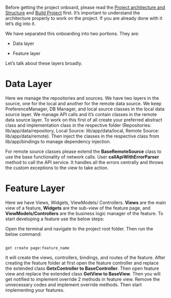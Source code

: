 Before getting the project onboard, please read
the [Project architecture and Structure](../README.md)
and [Build Project](README_CONFIGURATION_GUIDELINE.md) first. It’s important to understand the
architecture properly to work on the project. If you are already done with it let’s dig into it.

We have separated this onboarding into two portions. They are:

- Data layer

- Feature layer

Let’s talk about these layers broadly.

# Data Layer

Here we manage the repositories and sources. We have two layers in the source, one for the local and
another for the remote data source. We keep PreferenceManager, DB Manager, and local source classes
in the local data source layer. We manage API calls and it’s contain classes in the remote data
source layer. To work on this first of all create your preferred abstract class and implementation
class in the respective folder (Repositories: lib/app/data/repository, Local Source:
lib/app/data/local, Remote Source: lib/app/data/remote). Then inject the classes in the respective
class from lib/app/bindings to manage dependency injection.

For remote source classes please extend the <b>BaseRemoteSource</b> class to use the base
functionality of network calls. User <b>callApiWithErrorParser</b> method to call the API service.
It handles all the errors centrally and throws the custom exceptions to the view to take action.

# Feature Layer

Here we have Views, Widgets, ViewModels/ Controllers. <b>Views</b> are the main view of a
feature, <b>Widgets</b> are the sub-view of the feature page, and <b>ViewModels/Controllers</b> are
the business logic manager of the feature. To start developing a feature use the below steps:

Open the terminal and navigate to the project root folder. Then run the below command:

```

get create page:feature_name

```

It will create the views, controllers, bindings, and routes of the feature. After creating the
feature folder at first open the feature controller and replace the extended class <b>GetxController
to BaseController</b>. Then open feature view and replace the extended class <b>GetView to
BaseView</b>. Then you will get notified to implement override 2 methods in feature view. Remove the
unnecessary codes and implement override methods. Then start implementing your features.